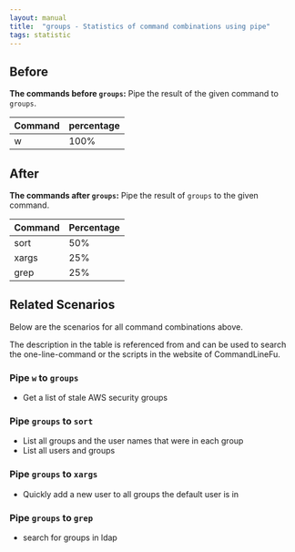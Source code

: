```yaml
---
layout: manual
title:  "groups - Statistics of command combinations using pipe"
tags: statistic
---
```


## Before

__The commands before `groups`:__ Pipe the result of the given command to `groups`.

| Command | percentage |
|--------|--------|
| w | 100% |



## After

__The commands after `groups`:__ Pipe the result of `groups` to the given command.

| Command | Percentage | 
|-------|--------|
| sort | 50% |
| xargs | 25% |
| grep | 25% |



## Related Scenarios

Below are the scenarios for all command combinations above.

The description in the table is referenced from and can be used to search the one-line-command or the scripts in the website of CommandLineFu.


### Pipe `w` to `groups`

- Get a list of stale AWS security groups

            


### Pipe `groups` to `sort`

- List all groups and the user names that were in each group
- List all users and groups

            
### Pipe `groups` to `xargs`

- Quickly add a new user to all groups the default user is in

            
### Pipe `groups` to `grep`

- search for groups in ldap

            
